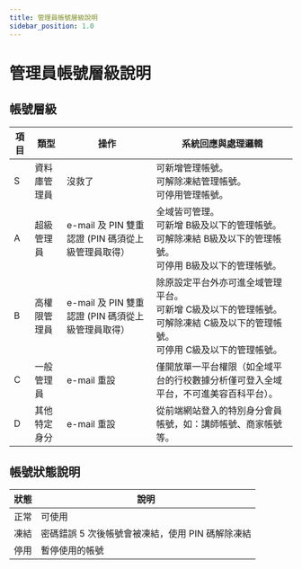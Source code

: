 ```yaml
---
title: 管理員帳號層級說明
sidebar_position: 1.0
---
```


# 管理員帳號層級說明

## 帳號層級

| 項目 | 類型         | 操作                                               | 系統回應與處理邏輯                                                                                                                           |
| ---- | ------------ | -------------------------------------------------- | -------------------------------------------------------------------------------------------------------------------------------------------- |
| S    | 資料庫管理員 | 沒救了                                             | 可新增管理帳號。<br />可解除凍結管理帳號。<br />可停用管理帳號。                                                                             |
| A    | 超級管理員   | e-mail 及 PIN 雙重認證 (PIN 碼須從上級管理員取得） | 全域皆可管理。<br />可新增 B級及以下的管理帳號。<br />可解除凍結 B級及以下的管理帳號。<br />可停用 B級及以下的管理帳號。                     |
| B    | 高權限管理員 | e-mail 及 PIN 雙重認證 (PIN 碼須從上級管理員取得） | 除原設定平台外亦可進全域管理平台。<br />可新增 C級及以下的管理帳號。<br />可解除凍結 C級及以下的管理帳號。<br />可停用 C級及以下的管理帳號。 |
| C    | 一般管理員   | e-mail 重設                                        | 僅開放單一平台權限（如全域平台的行校數據分析僅可登入全域平台，不可進美容百科平台）。                                                         |
| D    | 其他特定身分 | e-mail 重設                                        | 從前端網站登入的特別身分會員帳號，如：講師帳號、商家帳號等。                                                                                 |

## 帳號狀態說明

| 狀態 | 說明                                             |
| ---- | ------------------------------------------------ |
| 正常 | 可使用                                           |
| 凍結 | 密碼錯誤 5 次後帳號會被凍結，使用 PIN 碼解除凍結 |
| 停用 | 暫停使用的帳號                                   |
